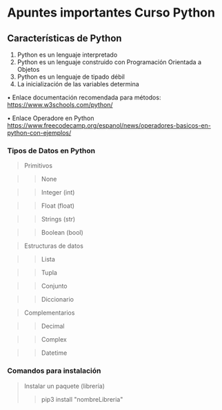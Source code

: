 # Apuntes importantes Curso Python

## Características de Python

1. Python es un lenguaje interpretado
2. Python es un lenguaje construido con Programación Orientada a Objetos
3. Python es un lenguaje de tipado débil
4. La inicialización de las variables determina 

• Enlace documentación recomendada para métodos:
https://www.w3schools.com/python/

• Enlace Operadore en Python
https://www.freecodecamp.org/espanol/news/operadores-basicos-en-python-con-ejemplos/

### Tipos de Datos en Python

> Primitivos

>> None 

>> Integer (int)

>> Float (float)

>> Strings (str)

>> Boolean (bool)

> Estructuras de datos

>> Lista 

>> Tupla

>> Conjunto

>> Diccionario

> Complementarios

>> Decimal

>> Complex

>> Datetime

### Comandos para instalación
> Instalar un paquete (librería)
>> pip3 install "nombreLibreria"
